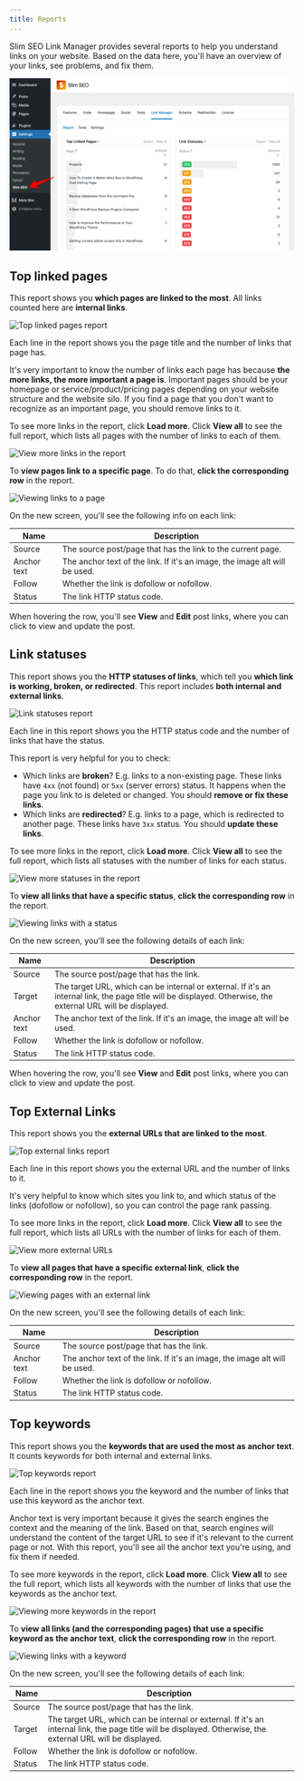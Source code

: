 ```yaml
---
title: Reports
---
```


Slim SEO Link Manager provides several reports to help you understand links on your website. Based on the data here, you'll have an overview of your links, see problems, and fix them.

![Link reports](img/reports.png)

## Top linked pages

This report shows you **which pages are linked to the most**. All links counted here are **internal links**.

![Top linked pages report](https://i.imgur.com/a7SEVWU.png)

Each line in the report shows you the page title and the number of links that page has.

It's very important to know the number of links each page has because **the more links, the more important a page is**. Important pages should be your homepage or service/product/pricing pages depending on your website structure and the website silo. If you find a page that you don't want to recognize as an important page, you should remove links to it.

To see more links in the report, click **Load more**. Click **View all** to see the full report, which lists all pages with the number of links to each of them.

![View more links in the report](https://i.imgur.com/jf8Ry53.png)

To **view pages link to a specific page**. To do that, **click the corresponding row** in the report.

![Viewing links to a page](https://i.imgur.com/CsXrLMC.png)

On the new screen, you'll see the following info on each link:

Name|Description
---|---
Source|The source post/page that has the link to the current page.
Anchor text|The anchor text of the link. If it's an image, the image alt will be used.
Follow|Whether the link is dofollow or nofollow.
Status|The link HTTP status code.

When hovering the row, you'll see **View** and **Edit** post links, where you can click to view and update the post.

## Link statuses

This report shows you the **HTTP statuses of links**, which tell you **which link is working, broken, or redirected**. This report includes **both internal and external links**.

![Link statuses report](https://i.imgur.com/W4VSZeM.png)

Each line in this report shows you the HTTP status code and the number of links that have the status.

This report is very helpful for you to check:

- Which links are **broken**? E.g. links to a non-existing page. These links have `4xx` (not found) or `5xx` (server errors) status. It happens when the page you link to is deleted or changed. You should **remove or fix these links**.
- Which links are **redirected**? E.g. links to a page, which is redirected to another page. These links have `3xx` status. You should **update these links**.

To see more links in the report, click **Load more**. Click **View all** to see the full report, which lists all statuses with the number of links for each status.

![View more statuses in the report](https://i.imgur.com/7BAVutu.png)

To **view all links that have a specific status**, **click the corresponding row** in the report.

![Viewing links with a status](https://i.imgur.com/0M3gBfu.png)

On the new screen, you'll see the following details of each link:

Name|Description
---|---
Source|The source post/page that has the link.
Target|The target URL, which can be internal or external. If it's an internal link, the page title will be displayed. Otherwise, the external URL will be displayed.
Anchor text|The anchor text of the link. If it's an image, the image alt will be used.
Follow|Whether the link is dofollow or nofollow.
Status|The link HTTP status code.

When hovering the row, you'll see **View** and **Edit** post links, where you can click to view and update the post.

## Top External Links

This report shows you the **external URLs that are linked to the most**.

![Top external links report](https://i.imgur.com/80NxrwW.png)

Each line in this report shows you the external URL and the number of links to it.

It's very helpful to know which sites you link to, and which status of the links (dofollow or nofollow), so you can control the page rank passing.

To see more links in the report, click **Load more**. Click **View all** to see the full report, which lists all URLs with the number of links for each of them.

![View more external URLs](https://i.imgur.com/XXSq65s.png)

To **view all pages that have a specific external link**, **click the corresponding row** in the report.

![Viewing pages with an external link](https://i.imgur.com/Mvx3j71.png)

On the new screen, you'll see the following details of each link:

Name|Description
---|---
Source|The source post/page that has the link.
Anchor text|The anchor text of the link. If it's an image, the image alt will be used.
Follow|Whether the link is dofollow or nofollow.
Status|The link HTTP status code.

## Top keywords

This report shows you the **keywords that are used the most as anchor text**. It counts keywords for both internal and external links.

![Top keywords report](https://i.imgur.com/8MReza8.png)

Each line in the report shows you the keyword and the number of links that use this keyword as the anchor text.

Anchor text is very important because it gives the search engines the context and the meaning of the link. Based on that, search engines will understand the content of the target URL to see if it's relevant to the current page or not. With this report, you'll see all the anchor text you're using, and fix them if needed.

To see more keywords in the report, click **Load more**. Click **View all** to see the full report, which lists all keywords with the number of links that use the keywords as the anchor text.

![Viewing more keywords in the report](https://i.imgur.com/ARSJxmb.png)

To **view all links (and the corresponding pages) that use a specific keyword as the anchor text**, **click the corresponding row** in the report.

![Viewing links with a keyword](https://i.imgur.com/qbDoKik.png)

On the new screen, you'll see the following details of each link:

Name|Description
---|---
Source|The source post/page that has the link.
Target|The target URL, which can be internal or external. If it's an internal link, the page title will be displayed. Otherwise, the external URL will be displayed.
Follow|Whether the link is dofollow or nofollow.
Status|The link HTTP status code.